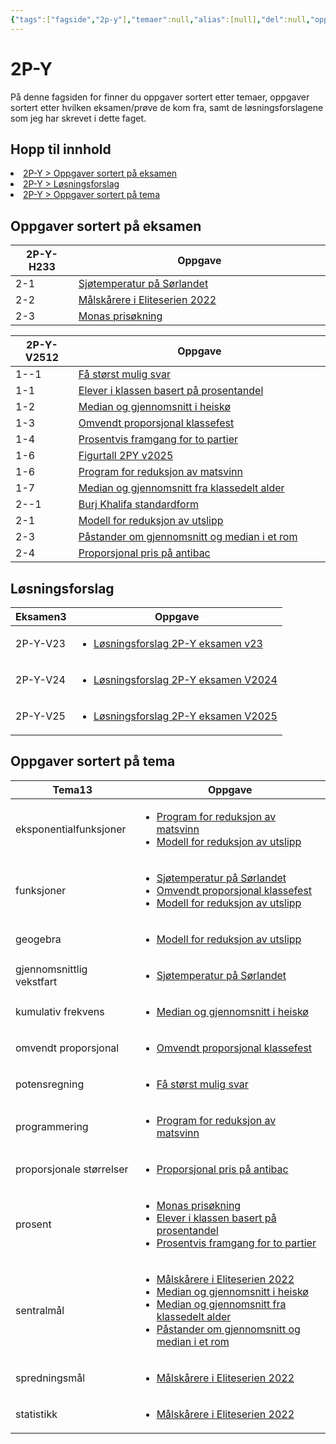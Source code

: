 ```yaml
---
{"tags":["fagside","2p-y"],"temaer":null,"alias":[null],"del":null,"oppgave":null,"fag":"2p-y","eksamen":null,"dg-publish":true,"title":"2P-Y","date":"2023-06-06","modified":"2023-06-06","permalink":"/fagsider/2-p-y/","dgPassFrontmatter":true}
---
```



# 2P-Y
På denne fagsiden for  finner du oppgaver sortert etter temaer, oppgaver sortert etter hvilken eksamen/prøve de kom fra, samt de løsningsforslagene som jeg har skrevet i dette faget.

## Hopp til innhold
<li><span><a data-tooltip-position="top" aria-label="Fagsider/2P-Y.md > Oppgaver sortert på eksamen" data-href="Fagsider/2P-Y.md#Oppgaver sortert på eksamen" href="Fagsider/2P-Y.md#Oppgaver sortert på eksamen" class="internal-link" target="_blank" rel="noopener nofollow">2P-Y &gt; Oppgaver sortert på eksamen</a></span></li><li><span><a data-tooltip-position="top" aria-label="Fagsider/2P-Y.md > Løsningsforslag" data-href="Fagsider/2P-Y.md#Løsningsforslag" href="Fagsider/2P-Y.md#Løsningsforslag" class="internal-link" target="_blank" rel="noopener nofollow">2P-Y &gt; Løsningsforslag</a></span></li><li><span><a data-tooltip-position="top" aria-label="Fagsider/2P-Y.md > Oppgaver sortert på tema" data-href="Fagsider/2P-Y.md#Oppgaver sortert på tema" href="Fagsider/2P-Y.md#Oppgaver sortert på tema" class="internal-link" target="_blank" rel="noopener nofollow">2P-Y &gt; Oppgaver sortert på tema</a></span></li>

## Oppgaver sortert på eksamen
<div><table class="dataview table-view-table"><thead class="table-view-thead"><tr class="table-view-tr-header"><th class="table-view-th"><span>2P-Y-H23</span><span class="dataview small-text">3</span></th><th class="table-view-th"><span>Oppgave</span></th></tr></thead><tbody class="table-view-tbody"><tr><td style="width: 20%;"><span>2-1</span></td><td><span><a data-tooltip-position="top" aria-label="Sjøtemperatur på Sørlandet.md" data-href="Sjøtemperatur på Sørlandet.md" href="Sjøtemperatur på Sørlandet.md" class="internal-link" target="_blank" rel="noopener nofollow">Sjøtemperatur på Sørlandet</a></span></td></tr><tr><td style="width: 20%;"><span>2-2</span></td><td><span><a data-tooltip-position="top" aria-label="Målskårere i Eliteserien 2022.md" data-href="Målskårere i Eliteserien 2022.md" href="Målskårere i Eliteserien 2022.md" class="internal-link" target="_blank" rel="noopener nofollow">Målskårere i Eliteserien 2022</a></span></td></tr><tr><td style="width: 20%;"><span>2-3</span></td><td><span><a data-tooltip-position="top" aria-label="Monas prisøkning.md" data-href="Monas prisøkning.md" href="Monas prisøkning.md" class="internal-link" target="_blank" rel="noopener nofollow">Monas prisøkning</a></span></td></tr></tbody></table></div><div><table class="dataview table-view-table"><thead class="table-view-thead"><tr class="table-view-tr-header"><th class="table-view-th"><span>2P-Y-V25</span><span class="dataview small-text">12</span></th><th class="table-view-th"><span>Oppgave</span></th></tr></thead><tbody class="table-view-tbody"><tr><td style="width: 20%;"><span>1--1</span></td><td><span><a data-tooltip-position="top" aria-label="Få størst mulig svar.md" data-href="Få størst mulig svar.md" href="Få størst mulig svar.md" class="internal-link" target="_blank" rel="noopener nofollow">Få størst mulig svar</a></span></td></tr><tr><td style="width: 20%;"><span>1-1</span></td><td><span><a data-tooltip-position="top" aria-label="Elever i klassen basert på prosentandel.md" data-href="Elever i klassen basert på prosentandel.md" href="Elever i klassen basert på prosentandel.md" class="internal-link" target="_blank" rel="noopener nofollow">Elever i klassen basert på prosentandel</a></span></td></tr><tr><td style="width: 20%;"><span>1-2</span></td><td><span><a data-tooltip-position="top" aria-label="Median og gjennomsnitt i heiskø.md" data-href="Median og gjennomsnitt i heiskø.md" href="Median og gjennomsnitt i heiskø.md" class="internal-link" target="_blank" rel="noopener nofollow">Median og gjennomsnitt i heiskø</a></span></td></tr><tr><td style="width: 20%;"><span>1-3</span></td><td><span><a data-tooltip-position="top" aria-label="Omvendt proporsjonal klassefest.md" data-href="Omvendt proporsjonal klassefest.md" href="Omvendt proporsjonal klassefest.md" class="internal-link" target="_blank" rel="noopener nofollow">Omvendt proporsjonal klassefest</a></span></td></tr><tr><td style="width: 20%;"><span>1-4</span></td><td><span><a data-tooltip-position="top" aria-label="Prosentvis framgang for to partier.md" data-href="Prosentvis framgang for to partier.md" href="Prosentvis framgang for to partier.md" class="internal-link" target="_blank" rel="noopener nofollow">Prosentvis framgang for to partier</a></span></td></tr><tr><td style="width: 20%;"><span>1-6</span></td><td><span><a data-tooltip-position="top" aria-label="Figurtall 2PY v2025.md" data-href="Figurtall 2PY v2025.md" href="Figurtall 2PY v2025.md" class="internal-link" target="_blank" rel="noopener nofollow">Figurtall 2PY v2025</a></span></td></tr><tr><td style="width: 20%;"><span>1-6</span></td><td><span><a data-tooltip-position="top" aria-label="Program for reduksjon av matsvinn.md" data-href="Program for reduksjon av matsvinn.md" href="Program for reduksjon av matsvinn.md" class="internal-link" target="_blank" rel="noopener nofollow">Program for reduksjon av matsvinn</a></span></td></tr><tr><td style="width: 20%;"><span>1-7</span></td><td><span><a data-tooltip-position="top" aria-label="Median og gjennomsnitt fra klassedelt alder.md" data-href="Median og gjennomsnitt fra klassedelt alder.md" href="Median og gjennomsnitt fra klassedelt alder.md" class="internal-link" target="_blank" rel="noopener nofollow">Median og gjennomsnitt fra klassedelt alder</a></span></td></tr><tr><td style="width: 20%;"><span>2--1</span></td><td><span><a data-tooltip-position="top" aria-label="Burj Khalifa standardform.md" data-href="Burj Khalifa standardform.md" href="Burj Khalifa standardform.md" class="internal-link" target="_blank" rel="noopener nofollow">Burj Khalifa standardform</a></span></td></tr><tr><td style="width: 20%;"><span>2-1</span></td><td><span><a data-tooltip-position="top" aria-label="Modell for reduksjon av utslipp.md" data-href="Modell for reduksjon av utslipp.md" href="Modell for reduksjon av utslipp.md" class="internal-link" target="_blank" rel="noopener nofollow">Modell for reduksjon av utslipp</a></span></td></tr><tr><td style="width: 20%;"><span>2-3</span></td><td><span><a data-tooltip-position="top" aria-label="Påstander om gjennomsnitt og median i et rom.md" data-href="Påstander om gjennomsnitt og median i et rom.md" href="Påstander om gjennomsnitt og median i et rom.md" class="internal-link" target="_blank" rel="noopener nofollow">Påstander om gjennomsnitt og median i et rom</a></span></td></tr><tr><td style="width: 20%;"><span>2-4</span></td><td><span><a data-tooltip-position="top" aria-label="Proporsjonal pris på antibac.md" data-href="Proporsjonal pris på antibac.md" href="Proporsjonal pris på antibac.md" class="internal-link" target="_blank" rel="noopener nofollow">Proporsjonal pris på antibac</a></span></td></tr></tbody></table></div>

## Løsningsforslag
<div><table class="dataview table-view-table"><thead class="table-view-thead"><tr class="table-view-tr-header"><th class="table-view-th"><span>Eksamen</span><span class="dataview small-text">3</span></th><th class="table-view-th"><span>Oppgave</span></th></tr></thead><tbody class="table-view-tbody"><tr><td><span>2P-Y-V23</span></td><td><ul class="dataview dataview-ul dataview-result-list-ul"><li class="dataview-result-list-li"><span><a data-tooltip-position="top" aria-label="Løsningsforslag/Løsningsforslag 2P-Y eksamen v23.md" data-href="Løsningsforslag/Løsningsforslag 2P-Y eksamen v23.md" href="Løsningsforslag/Løsningsforslag 2P-Y eksamen v23.md" class="internal-link" target="_blank" rel="noopener nofollow">Løsningsforslag 2P-Y eksamen v23</a></span></li></ul></td></tr><tr><td><span>2P-Y-V24</span></td><td><ul class="dataview dataview-ul dataview-result-list-ul"><li class="dataview-result-list-li"><span><a data-tooltip-position="top" aria-label="Løsningsforslag/Løsningsforslag 2P-Y eksamen V2024.md" data-href="Løsningsforslag/Løsningsforslag 2P-Y eksamen V2024.md" href="Løsningsforslag/Løsningsforslag 2P-Y eksamen V2024.md" class="internal-link" target="_blank" rel="noopener nofollow">Løsningsforslag 2P-Y eksamen V2024</a></span></li></ul></td></tr><tr><td><span>2P-Y-V25</span></td><td><ul class="dataview dataview-ul dataview-result-list-ul"><li class="dataview-result-list-li"><span><a data-tooltip-position="top" aria-label="Løsningsforslag/Løsningsforslag 2P-Y eksamen V2025.md" data-href="Løsningsforslag/Løsningsforslag 2P-Y eksamen V2025.md" href="Løsningsforslag/Løsningsforslag 2P-Y eksamen V2025.md" class="internal-link" target="_blank" rel="noopener nofollow">Løsningsforslag 2P-Y eksamen V2025</a></span></li></ul></td></tr></tbody></table></div>

## Oppgaver sortert på tema
<div><table class="dataview table-view-table"><thead class="table-view-thead"><tr class="table-view-tr-header"><th class="table-view-th"><span>Tema</span><span class="dataview small-text">13</span></th><th class="table-view-th"><span>Oppgave</span></th></tr></thead><tbody class="table-view-tbody"><tr><td><span>eksponentialfunksjoner</span></td><td><ul class="dataview dataview-ul dataview-result-list-ul"><li class="dataview-result-list-li"><span><a data-tooltip-position="top" aria-label="Program for reduksjon av matsvinn.md" data-href="Program for reduksjon av matsvinn.md" href="Program for reduksjon av matsvinn.md" class="internal-link" target="_blank" rel="noopener nofollow">Program for reduksjon av matsvinn</a></span></li><li class="dataview-result-list-li"><span><a data-tooltip-position="top" aria-label="Modell for reduksjon av utslipp.md" data-href="Modell for reduksjon av utslipp.md" href="Modell for reduksjon av utslipp.md" class="internal-link" target="_blank" rel="noopener nofollow">Modell for reduksjon av utslipp</a></span></li></ul></td></tr><tr><td><span>funksjoner</span></td><td><ul class="dataview dataview-ul dataview-result-list-ul"><li class="dataview-result-list-li"><span><a data-tooltip-position="top" aria-label="Sjøtemperatur på Sørlandet.md" data-href="Sjøtemperatur på Sørlandet.md" href="Sjøtemperatur på Sørlandet.md" class="internal-link" target="_blank" rel="noopener nofollow">Sjøtemperatur på Sørlandet</a></span></li><li class="dataview-result-list-li"><span><a data-tooltip-position="top" aria-label="Omvendt proporsjonal klassefest.md" data-href="Omvendt proporsjonal klassefest.md" href="Omvendt proporsjonal klassefest.md" class="internal-link" target="_blank" rel="noopener nofollow">Omvendt proporsjonal klassefest</a></span></li><li class="dataview-result-list-li"><span><a data-tooltip-position="top" aria-label="Modell for reduksjon av utslipp.md" data-href="Modell for reduksjon av utslipp.md" href="Modell for reduksjon av utslipp.md" class="internal-link" target="_blank" rel="noopener nofollow">Modell for reduksjon av utslipp</a></span></li></ul></td></tr><tr><td><span>geogebra</span></td><td><ul class="dataview dataview-ul dataview-result-list-ul"><li class="dataview-result-list-li"><span><a data-tooltip-position="top" aria-label="Modell for reduksjon av utslipp.md" data-href="Modell for reduksjon av utslipp.md" href="Modell for reduksjon av utslipp.md" class="internal-link" target="_blank" rel="noopener nofollow">Modell for reduksjon av utslipp</a></span></li></ul></td></tr><tr><td><span>gjennomsnittlig vekstfart</span></td><td><ul class="dataview dataview-ul dataview-result-list-ul"><li class="dataview-result-list-li"><span><a data-tooltip-position="top" aria-label="Sjøtemperatur på Sørlandet.md" data-href="Sjøtemperatur på Sørlandet.md" href="Sjøtemperatur på Sørlandet.md" class="internal-link" target="_blank" rel="noopener nofollow">Sjøtemperatur på Sørlandet</a></span></li></ul></td></tr><tr><td><span>kumulativ frekvens</span></td><td><ul class="dataview dataview-ul dataview-result-list-ul"><li class="dataview-result-list-li"><span><a data-tooltip-position="top" aria-label="Median og gjennomsnitt i heiskø.md" data-href="Median og gjennomsnitt i heiskø.md" href="Median og gjennomsnitt i heiskø.md" class="internal-link" target="_blank" rel="noopener nofollow">Median og gjennomsnitt i heiskø</a></span></li></ul></td></tr><tr><td><span>omvendt proporsjonal</span></td><td><ul class="dataview dataview-ul dataview-result-list-ul"><li class="dataview-result-list-li"><span><a data-tooltip-position="top" aria-label="Omvendt proporsjonal klassefest.md" data-href="Omvendt proporsjonal klassefest.md" href="Omvendt proporsjonal klassefest.md" class="internal-link" target="_blank" rel="noopener nofollow">Omvendt proporsjonal klassefest</a></span></li></ul></td></tr><tr><td><span>potensregning</span></td><td><ul class="dataview dataview-ul dataview-result-list-ul"><li class="dataview-result-list-li"><span><a data-tooltip-position="top" aria-label="Få størst mulig svar.md" data-href="Få størst mulig svar.md" href="Få størst mulig svar.md" class="internal-link" target="_blank" rel="noopener nofollow">Få størst mulig svar</a></span></li></ul></td></tr><tr><td><span>programmering</span></td><td><ul class="dataview dataview-ul dataview-result-list-ul"><li class="dataview-result-list-li"><span><a data-tooltip-position="top" aria-label="Program for reduksjon av matsvinn.md" data-href="Program for reduksjon av matsvinn.md" href="Program for reduksjon av matsvinn.md" class="internal-link" target="_blank" rel="noopener nofollow">Program for reduksjon av matsvinn</a></span></li></ul></td></tr><tr><td><span>proporsjonale størrelser</span></td><td><ul class="dataview dataview-ul dataview-result-list-ul"><li class="dataview-result-list-li"><span><a data-tooltip-position="top" aria-label="Proporsjonal pris på antibac.md" data-href="Proporsjonal pris på antibac.md" href="Proporsjonal pris på antibac.md" class="internal-link" target="_blank" rel="noopener nofollow">Proporsjonal pris på antibac</a></span></li></ul></td></tr><tr><td><span>prosent</span></td><td><ul class="dataview dataview-ul dataview-result-list-ul"><li class="dataview-result-list-li"><span><a data-tooltip-position="top" aria-label="Monas prisøkning.md" data-href="Monas prisøkning.md" href="Monas prisøkning.md" class="internal-link" target="_blank" rel="noopener nofollow">Monas prisøkning</a></span></li><li class="dataview-result-list-li"><span><a data-tooltip-position="top" aria-label="Elever i klassen basert på prosentandel.md" data-href="Elever i klassen basert på prosentandel.md" href="Elever i klassen basert på prosentandel.md" class="internal-link" target="_blank" rel="noopener nofollow">Elever i klassen basert på prosentandel</a></span></li><li class="dataview-result-list-li"><span><a data-tooltip-position="top" aria-label="Prosentvis framgang for to partier.md" data-href="Prosentvis framgang for to partier.md" href="Prosentvis framgang for to partier.md" class="internal-link" target="_blank" rel="noopener nofollow">Prosentvis framgang for to partier</a></span></li></ul></td></tr><tr><td><span>sentralmål</span></td><td><ul class="dataview dataview-ul dataview-result-list-ul"><li class="dataview-result-list-li"><span><a data-tooltip-position="top" aria-label="Målskårere i Eliteserien 2022.md" data-href="Målskårere i Eliteserien 2022.md" href="Målskårere i Eliteserien 2022.md" class="internal-link" target="_blank" rel="noopener nofollow">Målskårere i Eliteserien 2022</a></span></li><li class="dataview-result-list-li"><span><a data-tooltip-position="top" aria-label="Median og gjennomsnitt i heiskø.md" data-href="Median og gjennomsnitt i heiskø.md" href="Median og gjennomsnitt i heiskø.md" class="internal-link" target="_blank" rel="noopener nofollow">Median og gjennomsnitt i heiskø</a></span></li><li class="dataview-result-list-li"><span><a data-tooltip-position="top" aria-label="Median og gjennomsnitt fra klassedelt alder.md" data-href="Median og gjennomsnitt fra klassedelt alder.md" href="Median og gjennomsnitt fra klassedelt alder.md" class="internal-link" target="_blank" rel="noopener nofollow">Median og gjennomsnitt fra klassedelt alder</a></span></li><li class="dataview-result-list-li"><span><a data-tooltip-position="top" aria-label="Påstander om gjennomsnitt og median i et rom.md" data-href="Påstander om gjennomsnitt og median i et rom.md" href="Påstander om gjennomsnitt og median i et rom.md" class="internal-link" target="_blank" rel="noopener nofollow">Påstander om gjennomsnitt og median i et rom</a></span></li></ul></td></tr><tr><td><span>spredningsmål</span></td><td><ul class="dataview dataview-ul dataview-result-list-ul"><li class="dataview-result-list-li"><span><a data-tooltip-position="top" aria-label="Målskårere i Eliteserien 2022.md" data-href="Målskårere i Eliteserien 2022.md" href="Målskårere i Eliteserien 2022.md" class="internal-link" target="_blank" rel="noopener nofollow">Målskårere i Eliteserien 2022</a></span></li></ul></td></tr><tr><td><span>statistikk</span></td><td><ul class="dataview dataview-ul dataview-result-list-ul"><li class="dataview-result-list-li"><span><a data-tooltip-position="top" aria-label="Målskårere i Eliteserien 2022.md" data-href="Målskårere i Eliteserien 2022.md" href="Målskårere i Eliteserien 2022.md" class="internal-link" target="_blank" rel="noopener nofollow">Målskårere i Eliteserien 2022</a></span></li></ul></td></tr></tbody></table></div>
